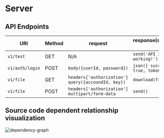 # Server

## API Endpoints

| URI               | Method  | request                                                 | response(success)    　　            |
| ----------------- | ------- | ------------------------------------------------------- | ------------------------------------ |
| `v1/test`         | GET     | N/A    　　                                           | `send('API is working!')`            |
| `v1/auth/login`   | POST    | `body({userId, password})`                            | `json({ success: true, token: "" })` |
| `v1/file`         | GET     | `headers['authorization']` `query({accoundId, key})`  | `download(filePath)`                 |
| `v1/file`         | POST    | `headers['authorization']` `multipart/form-data`      | `send()`                             |

## Source code dependent relationship visualization

![dependency-graph](https://github.com/disdrive/Server/assets/90281553/14506656-7601-40ca-a152-69e5e93639e2)
